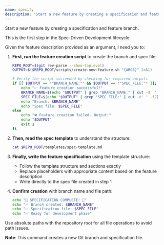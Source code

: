 ```yaml
---
name: specify
description: "Start a new feature by creating a specification and feature branch. This is the first step in the Spec-Driven Development lifecycle."
---
```


Start a new feature by creating a specification and feature branch.

This is the first step in the Spec-Driven Development lifecycle.

Given the feature description provided as an argument, I need you to:

1. **First, run the feature creation script** to create the branch and spec file:
   ```bash
   REPO_ROOT=$(git rev-parse --show-toplevel)
   OUTPUT=$($REPO_ROOT/scripts/create-new-feature.sh "{ARGS}" 2>&1)
   
   # Verify the script succeeded by checking for required outputs
   if [[ $OUTPUT == *"BRANCH_NAME:"* && $OUTPUT == *"SPEC_FILE:"* ]]; then
       echo "✅ Feature creation successful!"
       BRANCH_NAME=$(echo "$OUTPUT" | grep "BRANCH_NAME:" | cut -d' ' -f2)
       SPEC_FILE=$(echo "$OUTPUT" | grep "SPEC_FILE:" | cut -d' ' -f2)
       echo "Branch: $BRANCH_NAME"
       echo "Spec file: $SPEC_FILE"
   else
       echo "❌ Feature creation failed. Output:"
       echo "$OUTPUT"
       exit 1
   fi
   ```

2. **Then, read the spec template** to understand the structure:
   ```bash
   cat $REPO_ROOT/templates/spec-template.md
   ```

3. **Finally, write the feature specification** using the template structure:
   - Follow the template structure and sections exactly
   - Replace placeholders with appropriate content based on the feature description
   - Write directly to the spec file created in step 1

4. **Confirm creation** with branch name and file path:
   ```bash
   echo "🎉 SPECIFICATION COMPLETE! 🎉"
   echo "✅ Branch created: $BRANCH_NAME"
   echo "✅ Specification file: $SPEC_FILE"
   echo "✅ Ready for development phase"
   ```

Use absolute paths with the repository root for all file operations to avoid path issues.

**Note**: This command creates a new Git branch and specification file.
